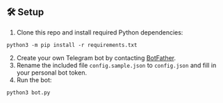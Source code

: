 ## 🛠 Setup

1. Clone this repo and install required Python dependencies:
```
python3 -m pip install -r requirements.txt
```
2. Create your own Telegram bot by contacting [BotFather](https://t.me/BotFather).
3. Rename the included file `config.sample.json` to `config.json` and fill in your personal bot token.  
3. Run the bot:
```
python3 bot.py
```